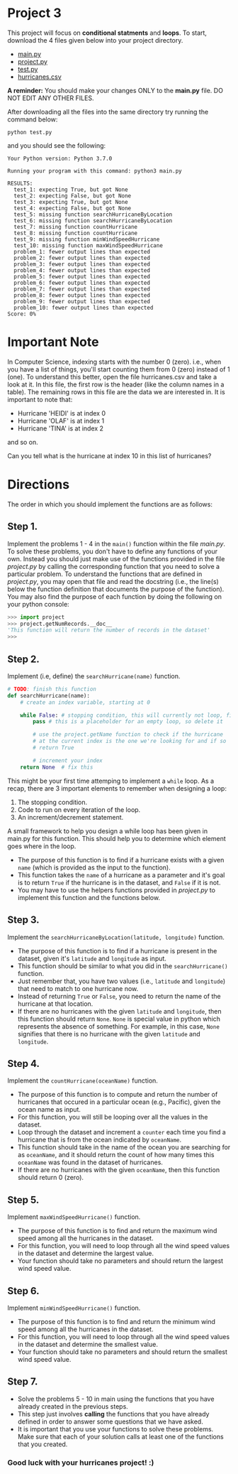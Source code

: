 # Project 3

This project will focus on **conditional statments** and **loops**. To start,
download the 4 files given below into your project directory.

* [main.py](https://raw.githubusercontent.com/tylerharter/cs301-projects/master/fall18/p3/main.py)
* [project.py](https://raw.githubusercontent.com/tylerharter/cs301-projects/master/fall18/p3/project.py)
* [test.py](https://raw.githubusercontent.com/tylerharter/cs301-projects/master/fall18/p3/test.py)
* [hurricanes.csv](https://raw.githubusercontent.com/tylerharter/cs301-projects/master/fall18/p3/hurricanes.csv)

**A reminder:** You should make your changes ONLY to the **main.py** file.
DO NOT EDIT ANY OTHER FILES.

After downloading all the files into the same directory try running the command below:

```
python test.py
```

and you should see the following: 
```
Your Python version: Python 3.7.0

Running your program with this command: python3 main.py

RESULTS:
  test_1: expecting True, but got None
  test_2: expecting False, but got None
  test_3: expecting True, but got None
  test_4: expecting False, but got None
  test_5: missing function searchHurricaneByLocation
  test_6: missing function searchHurricaneByLocation
  test_7: missing function countHurricane
  test_8: missing function countHurricane
  test_9: missing function minWindSpeedHurricane
  test_10: missing function maxWindSpeedHurricane
  problem_1: fewer output lines than expected
  problem_2: fewer output lines than expected
  problem_3: fewer output lines than expected
  problem_4: fewer output lines than expected
  problem_5: fewer output lines than expected
  problem_6: fewer output lines than expected
  problem_7: fewer output lines than expected
  problem_8: fewer output lines than expected
  problem_9: fewer output lines than expected
  problem_10: fewer output lines than expected
Score: 0%

```

# Important Note
In Computer Science, indexing starts with the number 0 (zero).
i.e., when you have a list of things, you'll start counting them
from 0 (zero) instead of 1 (one). To understand this better, open
the file hurricanes.csv and take a look at it. In this file, the
first row is the header (like the column names in a table).
The remaining rows in this file are the data we are interested in.
It is important to note that: 
* Hurricane 'HEIDI' is at index 0
* Hurricane 'OLAF' is at index 1
* Hurricane 'TINA' is at index 2

and so on.

Can you tell what is the hurricane at index 10 in this list of hurricanes? 

# Directions

The order in which you should implement the functions are as follows:

## Step 1.
Implement the problems 1 - 4 in the `main()` function within
the file *main.py*. To solve these problems, you don't have to define
any functions of your own. Instead you should just make use of the
functions provided in the file *project.py* by calling the corresponding
function that you need to solve a particular problem. To understand the
functions that are defined in *project.py*, you may open that file and
read the docstring (i.e., the line(s) below the function definition that
documents the purpose of the function). You may also find the purpose
of each function by doing the following on your python console:
```python
>>> import project
>>> project.getNumRecords.__doc__
'This function will return the number of records in the dataset'
>>> 

``` 

## Step 2.
Implement (i.e, define) the `searchHurricane(name)` function.

```python
# TODO: finish this function
def searchHurricane(name):
    # create an index variable, starting at 0

    while False: # stopping condition, this will currently not loop, fix it
        pass # this is a placeholder for an empty loop, so delete it

        # use the project.getName function to check if the hurricane
        # at the current index is the one we're looking for and if so
        # return True

        # increment your index
    return None  # fix this
```

This might be your first time attemping to implement a `while` loop.
As a recap, there are 3 important elements to remember when designing a loop:

1. The stopping condition. 
2. Code to run on every iteration of the loop.
3. An increment/decrement statement. 

A small framework to help you design a while loop has been given in main.py for this function.
This should help you to determine which element goes where in the loop.
* The purpose of this function is to find if a hurricane exists with a given
`name` (which is provided as the input to the function).
* This function takes the `name` of a hurricane as a parameter
and it's goal is to return `True` if the hurricane is in the dataset, and
`False` if it is not.
* You may have to use the helpers functions provided in *project.py*
to implement this function and the functions below.

## Step 3. 
Implement the `searchHurricaneByLocation(latitude, longitude)` function.
* The purpose of this function is to find if a hurricane is present in the
dataset, given it's `latitude` and `longitude` as input.
* This function should be similar to what you did in the `searchHurricane()`
function.
* Just remember that, you have two values (i.e., `latitude` and `longitude`) that
need to match to one hurricane now.
* Instead of returning `True` or `False`, you need to return the name of the
hurricane at that location.
* If there are no hurricanes with the given `latitude` and `longitude`, then
this function should return `None`.  `None` is special value in python
which represents the absence of something. For example, in this case, `None`
signifies that there is no hurricane with the given `latitude` and `longitude`.

## Step 4.
Implement the `countHurricane(oceanName)` function.
* The purpose of this function is to compute and return the number of
hurricanes that occured in a particular ocean (e.g., Pacific), given the
ocean name as input.
* For this function, you will still be looping over all the values in the dataset.
* Loop through the dataset and increment a `counter` each time you find a hurricane that is from the ocean indicated by `oceanName`.
* This function should take in the name of the ocean you are searching for as `oceanName`, and it should return the count of how many times this `oceanName` was found in the dataset of hurricanes.
* If there are no hurricanes with the given `oceanName`, then this function should return 0 (zero).

## Step 5.
Implement `maxWindSpeedHurricane()` function.
* The purpose of this function is to find and return the maximum wind speed
among all the hurricanes in the dataset.
* For this function, you will need to loop through all the wind speed values in the dataset and determine the largest value.
* Your function should take no parameters and should return the largest wind speed value.

## Step 6.
Implement `minWindSpeedHurricane()` function.
* The purpose of this function is to find and return the minimum wind speed
among all the hurricanes in the dataset.
* For this function, you will need to loop through all the wind speed values in the dataset and determine the smallest value.
* Your function should take no parameters and should return the smallest wind speed value.

## Step 7.
* Solve the problems 5 - 10 in main using the functions that you have already created in the previous steps.
* This step just involves **calling** the functions that you have already defined in order to answer some questions that we have asked.
* It is important that you use your functions to solve these problems. Make sure that each of your solution calls at least one of the functions that you created.

### Good luck with your hurricanes project! :)

